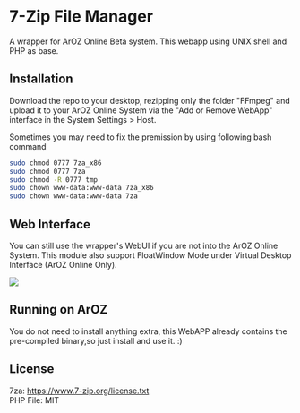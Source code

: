 # 7-Zip File Manager
A wrapper for ArOZ Online Beta system. This webapp using UNIX shell and PHP as base.

## Installation
Download the repo to your desktop, rezipping only the folder "FFmpeg" and upload it to your ArOZ Online System via the "Add or Remove WebApp" interface in the System Settings > Host.

Sometimes you may need to fix the premission by using following bash command
```bash
sudo chmod 0777 7za_x86
sudo chmod 0777 7za
sudo chmod -R 0777 tmp
sudo chown www-data:www-data 7za_x86
sudo chown www-data:www-data 7za
```

## Web Interface
You can still use the wrapper's WebUI if you are not into the ArOZ Online System. This module also support FloatWindow Mode under Virtual Desktop Interface (ArOZ Online Only).

<img src="https://dl.alanyeung.co/7zdemo.png">

## Running on ArOZ
You do not need to install anything extra, this WebAPP already contains the pre-compiled binary,so just install and use it. :)

## License
7za: https://www.7-zip.org/license.txt <br>
PHP File: MIT 
